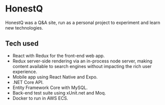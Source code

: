 # HonestQ

HonestQ was a Q&A site, run as a personal project to experiment and learn new technologies.

## Tech used

- React with Redux for the front-end web app.
- Redux server-side rendering via an in-process node server, making content available to search engines without impacting the rich user experience.
- Mobile app using React Native and Expo.
- .NET Core API.
- Entity Framework Core with MySQL.
- Back-end test suite using xUnit.net and Moq.
- Docker to run in AWS ECS.
